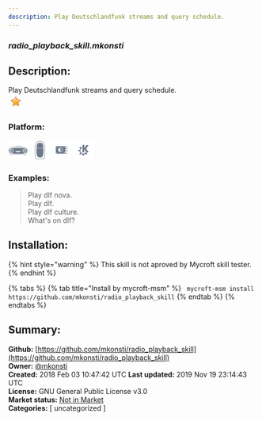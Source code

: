 ```yaml
---
description: Play Deutschlandfunk streams and query schedule.
---
```


### _radio_playback_skill.mkonsti_  
## Description:  
Play Deutschlandfunk streams and query schedule.  
![](../.gitbook/assets/star.png)  
  
### Platform:  
 ![Mark I](../.gitbook/assets/mark-1-icon.png)  ![Mark II](../.gitbook/assets/mark-2-icon.png)  ![Picroft](../.gitbook/assets/picroft-icon.png)  ![plasmoid](../.gitbook/assets/kde.png)   
### Examples:  
> Play dlf nova.  
> Play dlf.  
> Play dlf culture.  
> What's on dlf?  
  
## Installation:  
{% hint style="warning" %}
This skill is not aproved by Mycroft skill tester.
{% endhint %}
    
{% tabs %}
{% tab title="Install by mycroft-msm" %}
``` mycroft-msm install https://github.com/mkonsti/radio_playback_skill```
{% endtab %}
  {% endtabs %}
    
## Summary:  
**Github:** [https://github.com/mkonsti/radio_playback_skill](https://github.com/mkonsti/radio_playback_skill)  
**Owner:** [@mkonsti](https://github.com/mkonsti)  
**Created:** 2018 Feb 03 10:47:42 UTC  **Last updated:** 2019 Nov 19 23:14:43 UTC  
**License:** GNU General Public License v3.0  
**Market status:** [Not in Market](https://market.mycroft.ai/skill/)  
**Categories:** [ uncategorized ]   
